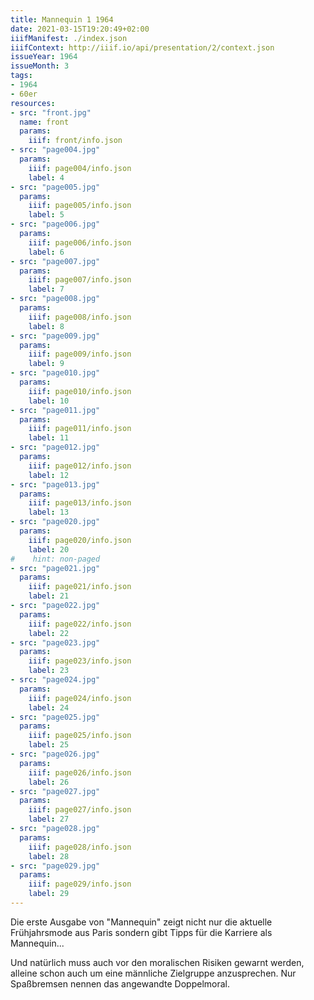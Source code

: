 ```yaml
---
title: Mannequin 1 1964
date: 2021-03-15T19:20:49+02:00
iiifManifest: ./index.json
iiifContext: http://iiif.io/api/presentation/2/context.json
issueYear: 1964
issueMonth: 3
tags:
- 1964
- 60er
resources:
- src: "front.jpg"
  name: front
  params:
    iiif: front/info.json
- src: "page004.jpg"
  params:
    iiif: page004/info.json
    label: 4
- src: "page005.jpg"
  params:
    iiif: page005/info.json
    label: 5
- src: "page006.jpg"
  params:
    iiif: page006/info.json
    label: 6
- src: "page007.jpg"
  params:
    iiif: page007/info.json
    label: 7
- src: "page008.jpg"
  params:
    iiif: page008/info.json
    label: 8
- src: "page009.jpg"
  params:
    iiif: page009/info.json
    label: 9
- src: "page010.jpg"
  params:
    iiif: page010/info.json
    label: 10
- src: "page011.jpg"
  params:
    iiif: page011/info.json
    label: 11
- src: "page012.jpg"
  params:
    iiif: page012/info.json
    label: 12
- src: "page013.jpg"
  params:
    iiif: page013/info.json
    label: 13
- src: "page020.jpg"
  params:
    iiif: page020/info.json
    label: 20
#    hint: non-paged
- src: "page021.jpg"
  params:
    iiif: page021/info.json
    label: 21
- src: "page022.jpg"
  params:
    iiif: page022/info.json
    label: 22
- src: "page023.jpg"
  params:
    iiif: page023/info.json
    label: 23
- src: "page024.jpg"
  params:
    iiif: page024/info.json
    label: 24
- src: "page025.jpg"
  params:
    iiif: page025/info.json
    label: 25
- src: "page026.jpg"
  params:
    iiif: page026/info.json
    label: 26
- src: "page027.jpg"
  params:
    iiif: page027/info.json
    label: 27
- src: "page028.jpg"
  params:
    iiif: page028/info.json
    label: 28
- src: "page029.jpg"
  params:
    iiif: page029/info.json
    label: 29
---
```


Die erste Ausgabe von "Mannequin" zeigt nicht nur die aktuelle Frühjahrsmode aus Paris sondern gibt Tipps für die Karriere als Mannequin...
<!--more-->
Und natürlich muss auch vor den moralischen Risiken gewarnt werden, alleine schon auch um eine männliche Zielgruppe anzusprechen. Nur Spaßbremsen nennen das angewandte Doppelmoral.
